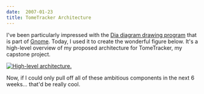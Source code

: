 ```yaml
---
date:  2007-01-23
title: TomeTracker Architecture
---
```

I've been particularly impressed with the <a href="http://www.gnome.org/projects/dia/">Dia diagram drawing program</a> that is part of <a href="http://www.gnome.org">Gnome</a>.  Today, I used it to create the wonderful figure below.  It's a high-level overview of my proposed architecture for TomeTracker, my capstone project.

<a href="http://threebrothers.org/brendan/blog/wp-content/uploads/2007/01/architecture_high-level.png"><img id="image27" src="http://threebrothers.org/brendan/blog/wp-content/uploads/2007/01/architecture_high-level.thumbnail.png" alt="High-level architecture." /></a>

Now, if I could only pull off all of these ambitious components in the next 6 weeks... that'd be really cool.
